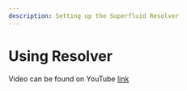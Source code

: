 ```yaml
---
description: Setting up the Superfluid Resolver
---
```


# Using Resolver

Video can be found on YouTube [link](https://www.youtube.com/watch?v=oXZfXDqR37E&list=PLDbmvLe0WRANwQtub9fDPgduXJzPuUH0x&index=1)

